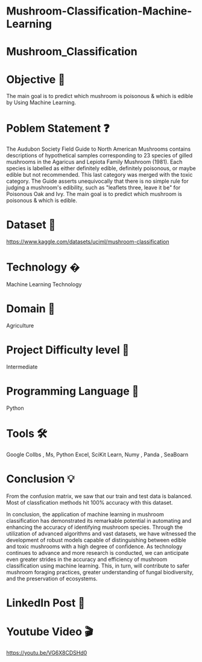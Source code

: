 # Mushroom-Classification-Machine-Learning

# Mushroom_Classification
# Objective 🎯
The main goal is to predict which mushroom is poisonous & which is edible by Using Machine Learning.
# Poblem Statement ❓

The Audubon Society Field Guide to North American Mushrooms contains descriptions  of hypothetical samples corresponding to 23 species of gilled mushrooms in the  Agaricus and Lepiota Family Mushroom (1981). Each species is labelled as either  definitely edible, definitely poisonous, or maybe edible but not recommended. This last category was merged with the toxic category. The Guide asserts unequivocally that  there is no simple rule for judging a mushroom's edibility, such as "leaflets three, leave it  be" for Poisonous Oak and Ivy. 
The main goal is to predict which mushroom is poisonous & which is edible.

# Dataset 📀
https://www.kaggle.com/datasets/uciml/mushroom-classification
# Technology �
Machine Learning Technology
# Domain 🏥
Agriculture
# Project Difficulty level 🥇
Intermediate
# Programming Language 🐍
Python
# Tools 🛠
Google Collbs , Ms, Python 
Excel, SciKit Learn, Numy , Panda , SeaBoarn
# Conclusion 💡
From the confusion matrix, we saw that our train and test data is balanced.
Most of classfication methods hit 100% accuracy with this dataset.

In conclusion, the application of machine learning in mushroom classification has demonstrated its remarkable  potential in automating and  enhancing the accuracy of identifying mushroom species. Through the utilization of advanced algorithms and vast datasets, we have witnessed the development of robust models  capable of distinguishing between edible and toxic mushrooms with a high degree of confidence. As technology continues to advance and more research is conducted, we can anticipate even greater strides in the accuracy and efficiency of mushroom classification using machine learning. This, in turn, will contribute to safer mushroom foraging practices, greater understanding of fungal biodiversity, and the preservation of ecosystems.


# LinkedIn Post 📲


# Youtube Video 🎬
https://youtu.be/VG6X8CDSHd0
